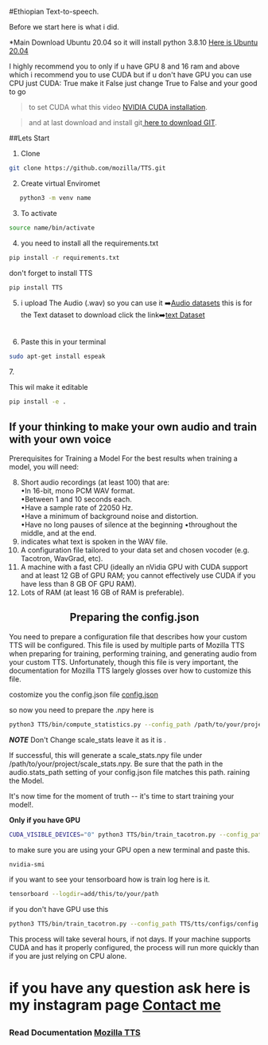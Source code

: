 #Ethiopian Text-to-speech.

 Before we start here is what i did.

  *Main Download Ubuntu 20.04 so it will install python 3.8.10
 <a href="https://www.microsoft.com/store/productId/9MTTCL66CPXJ">Here is Ubuntu 20.04</a> 

 I highly recommend you to only if u have GPU 8 and 16 ram and above which i recommend you to use CUDA  but if u don't have GPU you can use CPU just  CUDA:  True make it False just change True to False and your good to go
  > to set CUDA what this video <a href="https://youtu.be/1HzYU2_t3yc">NVIDIA CUDA installation</a>.

 > and at last download and install git<a href="https://github.com/git-for-windows/git/releases/download/v2.41.0.windows.1/Git-2.41.0-64-bit.exe"> here to download GIT</a>.

 ##Lets Start
 1. Clone   
 ```bash
git clone https://github.com/mozilla/TTS.git
```

 2. Create virtual Enviromet 
```bash   
   python3 -m venv name 
```
   

 3. To activate
 ```bash  
source name/bin/activate 
```
 4. you need to install all the requirements.txt  
```bash
pip install -r requirements.txt
```
don't forget to install TTS 
```bash 
pip install TTS
```

 5. i upload The Audio (.wav) so you can use it ➡️<a href="https://github.com/dawit3228/Ethiopa-text-to-speech/tree/master/TTS/tts/datasets/wavs/wavs">Audio datasets</a> this is for the Text dataset to download click the link➡️<a href="https://github.com/dawit3228/Ethiopa-text-to-speech/blob/master/TTS/tts/datasets/Amharic.txt">text Dataset</a><br><br>
 6. <p>Paste this in your terminal </p> 
```bash
sudo apt-get install espeak
```
 7.<p>This wil make it editable </p> 
```bash
pip install -e .
```
<h2> If your thinking to make your own audio and train with your own voice </h2>
Prerequisites for Training a Model
For the best results when training a model, you will need:

8. Short audio recordings (at least 100) that are:<br>
        &#x2022;In 16-bit, mono PCM WAV format.<br>
        &#x2022;Between 1 and 10 seconds each.<br>
        &#x2022;Have a sample rate of 22050 Hz.<br>
        &#x2022;Have a minimum of background noise and distortion.<br>
        &#x2022;Have no long pauses of silence at the beginning 
        &#x2022;throughout the middle, and at the end.<br>
9. indicates what text is spoken in the WAV file.
10. A configuration file tailored to your data set and chosen vocoder (e.g. Tacotron, WavGrad, etc).
11. A machine with a fast CPU (ideally an nVidia GPU with CUDA support and at least 12 GB of GPU RAM; you cannot effectively use CUDA if you have less than 8 GB OF GPU RAM).
12. Lots of RAM (at least 16 GB of RAM is preferable).

<center><h2>Preparing the config.json</h2></center>
<p>You need to prepare a configuration file that describes how your custom TTS will be configured. This file is used by multiple parts of Mozilla TTS when preparing for training, performing training, and generating audio from your custom TTS. Unfortunately, though this file is very important, the documentation for Mozilla TTS largely glosses over how to customize this file.

costomize you the config.json file  <a href="https://github.com/dawit3228/Ethiopa-text-to-speech/blob/master/TTS/tts/configs/config.json"> config.json</a> </p>
so now you need to prepare the  .npy here is  
```bash
python3 TTS/bin/compute_statistics.py --config_path /path/to/your/project/config.json --out_path /path/to/your/project/scale_stats.npy
```

<b>*NOTE*</b> Don't Change  scale_stats leave it as it is .


If successful, this will generate a scale_stats.npy file under /path/to/your/project/scale_stats.npy. Be sure that the path in the audio.stats_path setting of your config.json file matches this path.
raining the Model.

It's now time for the moment of truth -- it's time to start training your model!.

<b>Only if you have GPU </b>
 
 ```bash
CUDA_VISIBLE_DEVICES="0" python3 TTS/bin/train_tacotron.py --config_path TTS/tts/configs/config.json
```

to make sure you are using your GPU open a new terminal and paste this.
```bash
nvidia-smi
```


if you want to see your tensorboard how is train log here is it.
```bash
tensorboard --logdir=add/this/to/your/path
```
if you don't have GPU use this
```bash
python3 TTS/bin/train_tacotron.py --config_path TTS/tts/configs/config.json
```


<p>This process will take several hours, if not days. If your machine supports CUDA and has it properly configured, the process will run more quickly than if you are just relying on CPU alone.</p>
<h1>

<b>if you have any question ask here is my instagram page</b> <a href="https://www.instagram.com/davemoment_2nd/"><b>Contact me</b></a>
</h1>
<h3>Read Documentation <a href="https://github.com/mozilla/TTS">Mozilla TTS <h3>
